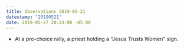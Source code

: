 ```yaml
---
title: Observations 2019-05-21
datestamp: "20190521"
date: 2019-05-27 20:24:00 -05:00
---
```


- At a pro-choice rally, a priest holding a “Jesus Trusts Women” sign.
